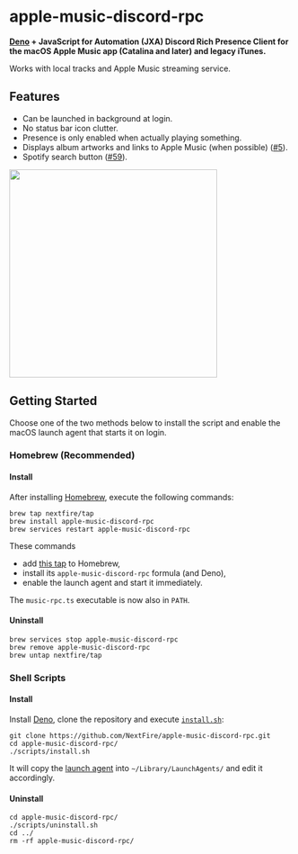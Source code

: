# apple-music-discord-rpc

**[Deno](https://deno.land) + JavaScript for Automation (JXA) Discord Rich Presence Client for the macOS Apple Music app (Catalina and later) and legacy iTunes.**

Works with local tracks and Apple Music streaming service.

## Features

- Can be launched in background at login.
- No status bar icon clutter.
- Presence is only enabled when actually playing something.
- Displays album artworks and links to Apple Music (when possible) ([#5](https://github.com/NextFire/apple-music-discord-rpc/pull/5)).
- Spotify search button ([#59](https://github.com/NextFire/apple-music-discord-rpc/pull/59)).

<img width="370" src="https://hikari.butaishoujo.moe/p/545608d1/Capture%20d’écran%202023-04-26%20à%2010.49.08.png">

## Getting Started

Choose one of the two methods below to install the script and enable the macOS launch agent that starts it on login.

### Homebrew (Recommended)

#### Install

After installing [Homebrew](https://brew.sh), execute the following commands:

```
brew tap nextfire/tap
brew install apple-music-discord-rpc
brew services restart apple-music-discord-rpc
```

These commands

- add [this tap](https://github.com/NextFire/homebrew-tap) to Homebrew,
- install its `apple-music-discord-rpc` formula (and Deno),
- enable the launch agent and start it immediately.

The `music-rpc.ts` executable is now also in `PATH`.

#### Uninstall

```
brew services stop apple-music-discord-rpc
brew remove apple-music-discord-rpc
brew untap nextfire/tap
```

### Shell Scripts

#### Install

Install [Deno](https://deno.land), clone the repository and execute [`install.sh`](/scripts/install.sh):

```
git clone https://github.com/NextFire/apple-music-discord-rpc.git
cd apple-music-discord-rpc/
./scripts/install.sh
```

It will copy the [launch agent](/scripts/moe.yuru.music-rpc.plist) into `~/Library/LaunchAgents/` and edit it accordingly.

#### Uninstall

```
cd apple-music-discord-rpc/
./scripts/uninstall.sh
cd ../
rm -rf apple-music-discord-rpc/
```
